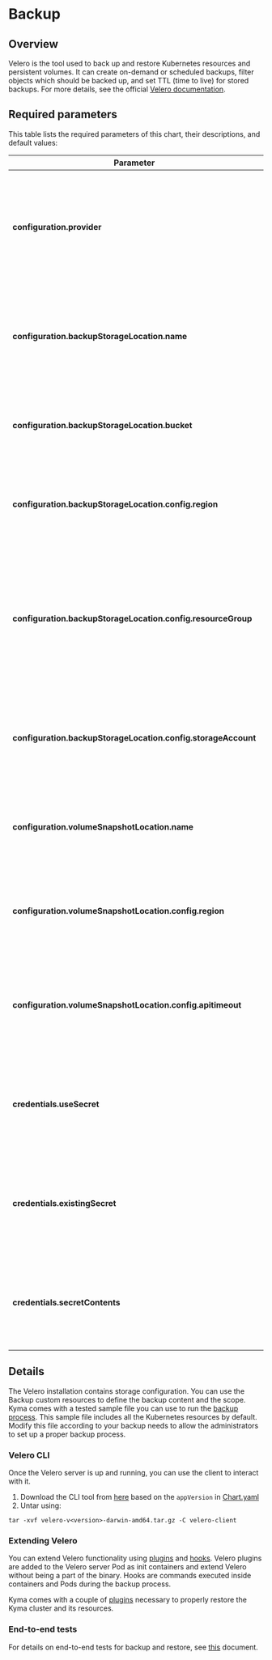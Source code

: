 # Backup

## Overview

Velero is the tool used to back up and restore Kubernetes resources and persistent volumes. It can create on-demand or scheduled backups, filter objects which should be backed up, and set TTL (time to live) for stored backups. For more details, see the official [Velero documentation](https://velero.io/docs/v1.2.0/).

## Required parameters

This table lists the required parameters of this chart, their descriptions, and default values:

Parameter | Description | Default | Required
--- | --- | --- | ---
**configuration.provider** | Specifies the name of the cloud provider where you are deploying Velero to, such as `aws`, `azure`, `gcp`.| None | yes
**configuration.backupStorageLocation.name** | Specifies the name of the cloud provider used to store backups, such as `aws`, `gcp`, or `azure`. | None | yes
**configuration.backupStorageLocation.bucket** | Specifies the storage bucket where backups are uploaded. | None | yes
**configuration.backupStorageLocation.config.region** | Provides the region in which the bucket is created. It only applies to AWS. | None | yes, if using AWS
**configuration.backupStorageLocation.config.resourceGroup** | Specifies the name of the resource group which contains the storage account for the backup storage location. It only applies to Azure. | None | yes, if using Azure
**configuration.backupStorageLocation.config.storageAccount** | Provides the name of the storage account for the backup storage location. It only applies to Azure.| None | yes, if using Azure
**configuration.volumeSnapshotLocation.name** | Specifies the name of the cloud provider the cluster is using for persistent volumes. | None | yes, if using PV snapshots
**configuration.volumeSnapshotLocation.config.region** | Provides the region in which the bucket is created. It only applies to AWS.| None | yes, if using AWS
**configuration.volumeSnapshotLocation.config.apitimeout** | Defines the amount of time after which an API request returns a timeout status. It only applies to Azure. | None | yes, if using Azure
**credentials.useSecret** | Specifies if a secret is required for IAM credentials. Set this to `false` when using `kube2iam`. | `true` | yes
**credentials.existingSecret** | If specified and `useSecret` is `true`, uses an existing secret with this name instead of creating one. | None | yes, if `useSecret` is `true` and `secretContents` is empty
**credentials.secretContents** | If specified and `useSecret` is `true`, provides the content for the credentials secret. | None | yes, if `useSecret` is `true` and `existingSecret` is empty

## Details

The Velero installation contains storage configuration. You can use the Backup custom resources to define the backup content and the scope. Kyma comes with a tested sample file you can use to run the [backup process](https://github.com/kyma-project/kyma/blob/master/docs/backup/01-01-backup.md). This sample file includes all the Kubernetes resources by default. Modify this file according to your backup needs to allow the administrators to set up a proper backup process.

### Velero CLI
Once the Velero server is up and running, you can use the client to interact with it.
1. Download the CLI tool from [here](https://github.com/heptio/velero/releases) based on the `appVersion` in [Chart.yaml](Chart.yaml)
2. Untar using:
```
tar -xvf velero-v<version>-darwin-amd64.tar.gz -C velero-client
```

### Extending Velero

You can extend Velero functionality using [plugins](https://velero.io/docs/v1.2.0/overview-plugins/) and [hooks](https://velero.io/docs/v1.2.0/hooks/). Velero plugins are added to the Velero server Pod as init containers and extend Velero without being a part of the binary. Hooks are commands executed inside containers and Pods during the backup process.

Kyma comes with a couple of [plugins](../../components/backup-plugins/) necessary to properly restore the Kyma cluster and its resources.

### End-to-end tests

For details on end-to-end tests for backup and restore, see [this](../../tests/end-to-end/backup-restore-test/README.md) document.
